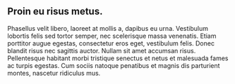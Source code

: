 ## Proin eu risus metus.

Phasellus velit libero, laoreet at mollis a, dapibus eu urna. Vestibulum lobortis felis sed tortor semper, nec scelerisque massa venenatis. Etiam porttitor augue egestas, consectetur eros eget, vestibulum felis. Donec blandit risus nec sagittis auctor. Nullam sit amet accumsan risus. Pellentesque habitant morbi tristique senectus et netus et malesuada fames ac turpis egestas. Cum sociis natoque penatibus et magnis dis parturient montes, nascetur ridiculus mus.
